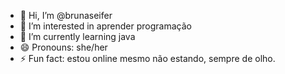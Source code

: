 - 👋 Hi, I’m @brunaseifer
- 👀 I’m interested in aprender programação
- 🌱 I’m currently learning java
- 😄 Pronouns: she/her
- ⚡ Fun fact: estou online mesmo não estando, sempre de olho.

<!---
brunaseifer/brunaseifer is a ✨ special ✨ repository because its `README.md` (this file) appears on your GitHub profile.
You can click the Preview link to take a look at your changes.
--->
